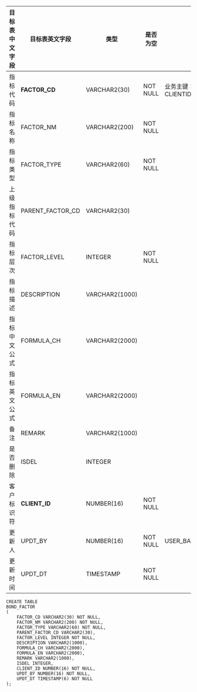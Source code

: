 <!--sec data-title="债券指标表" data-id="section0" data-show=true ces-->

| 目标表中文字段 | 目标表英文字段          | 类型             | 是否为空     | 备注                       |
| ------- | ---------------- | -------------- | -------- | ------------------------ |
| 指标代码    | **FACTOR_CD**    | VARCHAR2(30)   | NOT NULL | 业务主键：FACTOR_CD, CLIENTID |
| 指标名称    | FACTOR_NM        | VARCHAR2(200)  | NOT NULL |                          |
| 指标类型    | FACTOR_TYPE      | VARCHAR2(60)   | NOT NULL |                          |
| 上级指标代码  | PARENT_FACTOR_CD | VARCHAR2(30)   |          |                          |
| 指标层次    | FACTOR_LEVEL     | INTEGER        | NOT NULL |                          |
| 指标描述    | DESCRIPTION      | VARCHAR2(1000) |          |                          |
| 指标中文公式  | FORMULA_CH       | VARCHAR2(2000) |          |                          |
| 指标英文公式  | FORMULA_EN       | VARCHAR2(2000) |          |                          |
| 备注      | REMARK           | VARCHAR2(1000) |          |                          |
| 是否删除    | ISDEL            | INTEGER        |          |                          |
| 客户标识符   | **CLIENT_ID**    | NUMBER(16)     | NOT NULL |                          |
| 更新人     | UPDT_BY          | NUMBER(16)     | NOT NULL | USER_BASICINFO.USER_ID   |
| 更新时间    | UPDT_DT          | TIMESTAMP      | NOT NULL |                          |

<!--endsec-->

<!--sec data-title="DDL" data-id="section1" data-show=true ces-->

    CREATE TABLE
    BOND_FACTOR
    (
        FACTOR_CD VARCHAR2(30) NOT NULL,
        FACTOR_NM VARCHAR2(200) NOT NULL,
        FACTOR_TYPE VARCHAR2(60) NOT NULL,
        PARENT_FACTOR_CD VARCHAR2(30),
        FACTOR_LEVEL INTEGER NOT NULL,
        DESCRIPTION VARCHAR2(1000),
        FORMULA_CH VARCHAR2(2000),
        FORMULA_EN VARCHAR2(2000),
        REMARK VARCHAR2(1000),
        ISDEL INTEGER,
        CLIENT_ID NUMBER(16) NOT NULL,
        UPDT_BY NUMBER(16) NOT NULL,
        UPDT_DT TIMESTAMP(6) NOT NULL
    );
<!--endsec-->
